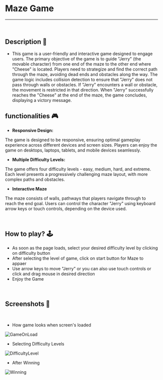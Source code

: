 # **Maze Game**

---

<br>

## **Description 📃** 
- This game is a user-friendly and interactive game designed to engage users. The primary objective of the game is to guide "Jerry" (the movable character) from one end of the maze to the other end where "Cheese" is located. Players need to strategize and find the correct path through the maze, avoiding dead ends and obstacles along the way. The game logic includes collision detection to ensure that "Jerry" does not pass through walls or obstacles. If "Jerry" encounters a wall or obstacle, the movement is restricted in that direction. When "Jerry" successfully reaches the "Cheese" at the end of the maze, the game concludes, displaying a victory message. 


## **functionalities 🎮** 
- **Responsive Design:** 

The game is designed to be responsive, ensuring optimal gameplay experience across different devices and screen sizes. 
Players can enjoy the game on desktops, laptops, tablets, and mobile devices seamlessly.

- **Multiple Difficulty Levels:**

 The game offers four difficulty levels - easy, medium, hard, and extreme. 
 Each level presents a progressively challenging maze layout, with more complex paths and obstacles.

- **Interactive Maze**

 The maze consists of walls, pathways that players navigate through to reach the end goal. 
 Users can control the character "Jerry" using keyboard arrow keys or touch controls, depending on the device used.

<br>

## **How to play? 🕹️**
- As soon as the page loads, select your desired difficulty level by clicking on difficulty button
- After selecting the level of game, click on start button for Maze to appaer
- Use arrow keys to move "Jerry" or you can also use touch controls or click and drag mouse in desired direction
- Enjoy the Game

<br>

## **Screenshots 📸**

<br>

- How game looks when screen's loaded

![GameOnLoad](https://github.com/CoderUzumaki/GameZone/assets/149368945/db8e38a1-e5b5-448a-91a1-a33a539d7f98)


- Selecting Difficulty Levels

![DifficultyLevel](https://github.com/CoderUzumaki/GameZone/assets/149368945/485d8918-a3ac-4006-b618-c5e541494384)

- After Winning

![Winning](https://github.com/CoderUzumaki/GameZone/assets/149368945/91b4a0e5-3c77-4e06-b0dc-9716daeff652)

<br>
